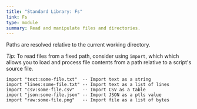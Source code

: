 ```yaml
---
title: "Standard Library: Fs"
link: Fs
type: module
summary: Read and manipulate files and directories.
---
```


Paths are resolved relative to the current working directory.

_Tip:_ To read files from a fixed path, consider using `import`, which which
allows you to load and process file contents from a path relative to a script's
source file.

```ptls --no-eval
import "text:some-file.txt"  -- Import text as a string
import "lines:some-file.txt" -- Import text as a list of lines
import "csv:some-file.csv"   -- Import CSV as a table
import "json:some-file.json" -- Import JSON as a ptls value
import "raw:some-file.png"   -- Import file as a list of bytes
```
